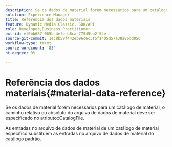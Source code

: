 ```yaml
---
description: Se os dados de material forem necessários para um catálogo de material, o caminho relativo ou absoluto do arquivo de dados de material deve ser especificado no atributo CatalogFile.
solution: Experience Manager
title: Referência dos dados materiais
feature: Dynamic Media Classic, SDK/API
role: Developer,Business Practitioner
exl-id: ef0bb687-065b-4efe-b8ca-77945bb2f54e
source-git-commit: 1ec8b59f442eb96c6c3f5f1405d57a38a86bd056
workflow-type: tm+mt
source-wordcount: '83'
ht-degree: 0%

---
```


# Referência dos dados materiais{#material-data-reference}

Se os dados de material forem necessários para um catálogo de material, o caminho relativo ou absoluto do arquivo de dados de material deve ser especificado no atributo::CatalogFile.

As entradas no arquivo de dados de material de um catálogo de material específico substituem as entradas no arquivo de dados de material do catálogo padrão.
